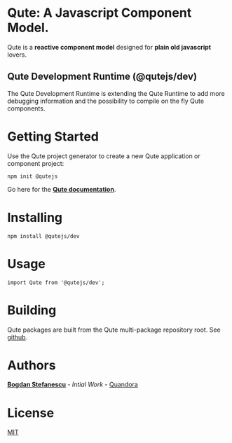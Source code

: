 # Qute: A Javascript Component Model.

Qute is a **reactive component model** designed for **plain old javascript** lovers.

## Qute Development Runtime (@qutejs/dev)

The Qute Development Runtime is extending the Qute Runtime to add more debugging information and the possibility to compile on the fly Qute components.

# Getting Started

Use the Qute project generator to create a new Qute application or component project:

```
npm init @qutejs
```

Go here for the **[Qute documentation](https://qutejs.org)**.

# Installing

```
npm install @qutejs/dev
```

# Usage

```
import Qute from '@qutejs/dev';
```

# Building

Qute packages are built from the Qute multi-package repository root.
See [github](https://github.com/bstefanescu/qutejs).

# Authors

**[Bogdan Stefanescu](mailto:bogdan@quandora.com)** - *Intial Work* - [Quandora](https://quandora.com)

# License

[MIT](LICENSE)

